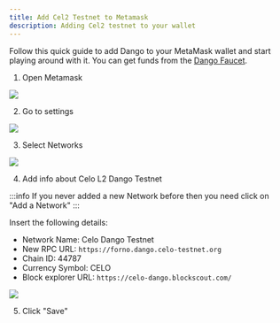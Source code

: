 ```yaml
---
title: Add Cel2 Testnet to Metamask
description: Adding Cel2 testnet to your wallet
---
```



Follow this quick guide to add Dango to your MetaMask wallet and start playing around with it. You can get funds from the [Dango Faucet](https://faucet.celo.org/dango).

1. Open Metamask

![](/img/doc-images/add-cel2-testnet-network-to-metamask/1.png)

2. Go to settings

![](/img/doc-images/add-cel2-testnet-network-to-metamask/2.png)

3. Select Networks

![](/img/doc-images/add-cel2-testnet-network-to-metamask/3.png)

4. Add info about Celo L2 Dango Testnet

:::info
If you never added a new Network before then you need click on "Add a Network"
:::

Insert the following details:

- Network Name: Celo Dango Testnet
- New RPC URL: `https://forno.dango.celo-testnet.org`
- Chain ID: 44787
- Currency Symbol: CELO
- Block explorer URL: `https://celo-dango.blockscout.com/`

![](/img/doc-images/add-cel2-testnet-network-to-metamask/4.png)

5. Click "Save"
